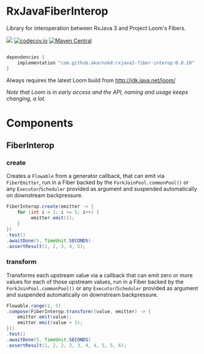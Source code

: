 # RxJavaFiberInterop
Library for interoperation between RxJava 3 and Project Loom's Fibers.

<a href='https://travis-ci.org/akarnokd/RxJavaFiberInterop/builds'><img src='https://travis-ci.org/akarnokd/RxJavaFiberInterop.svg?branch=master'></a>
[![codecov.io](http://codecov.io/github/akarnokd/RxJavaFiberInterop/coverage.svg?branch=master)](http://codecov.io/github/akarnokd/RxJavaFiberInterop?branch=master)
[![Maven Central](https://maven-badges.herokuapp.com/maven-central/com.github.akarnokd/rxjava3-fiber-interop/badge.svg)](https://maven-badges.herokuapp.com/maven-central/com.github.akarnokd/rxjava3-fiber-interop)

```groovy

dependencies {
    implementation "com.github.akarnokd:rxjava3-fiber-interop:0.0.10"
}
```

Always requires the latest Loom build from http://jdk.java.net/loom/

*Note that Loom is in early access and the API, naming and usage keeps changing, a lot.*

# Components

## FiberInterop

### create

Creates a `Flowable` from a generator callback, that can emit via `FiberEmitter`, run in a Fiber backed by the `ForkJoinPool.commonPool()` or any `Executor`/`Scheduler` provided as argument
and suspended automatically on downstream backpressure.

```java
FiberInterop.create(emitter -> {
    for (int i = 1; i <= 5; i++) {
         emitter.emit(1);
    }
})
.test()
.awaitDone(5, TimeUnit.SECONDS)
.assertResult(1, 2, 3, 4, 5);
```

### transform

Transforms each upstream value via a callback that can emit zero or more values for each of those upstream values, run in a Fiber backed by the `ForkJoinPool.commonPool()` or any `Executor`/`Scheduler` provided as argument
and suspended automatically on downstream backpressure.

```java
Flowable.range(1, 5)
.compose(FiberInterop.transform((value, emitter) -> {
    emitter.emit(value);
    emitter.emit(value + 1);
}))
.test()
.awaitDone(5, TimeUnit.SECONDS)
.assertResult(1, 2, 2, 3, 3, 4, 4, 5, 5, 6);
```
